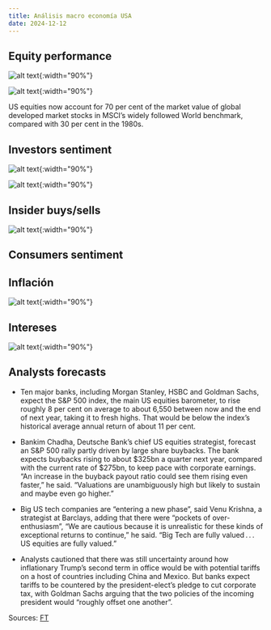 ```yaml
---
title: Análisis macro economía USA
date: 2024-12-12
---
```

## Equity performance
![alt text](../assets/images/analysis/macro/2024-Q4-equity-performance.png){:width="90%"}

![alt text](../assets/images/analysis/macro/2024-Q4-us-equity-vs-world-evolution.png){:width="90%"}


US equities now account for 70 per cent of the market value of global developed market stocks in MSCI’s widely followed World benchmark, compared with 30 per cent in the 1980s.

## Investors sentiment
![alt text](../assets/images/analysis/macro/2024-Q4-investors-us-equity.png){:width="90%"}

![alt text](../assets/images/analysis/macro/2024-Q4-investors-us-vs-world.png){:width="90%"}

## Insider buys/sells
![alt text](../assets/images/analysis/macro/2024-Q4-insiders-buy-to-sell-ratio.png){:width="90%"}


## Consumers sentiment

## Inflación
![alt text](../assets/images/analysis/macro/2024-Q4-CPI.png){:width="90%"}

## Intereses
![alt text](../assets/images/analysis/macro/2024-Q4-interest-rates.png){:width="90%"}

## Analysts forecasts
- Ten major banks, including Morgan Stanley, HSBC and Goldman Sachs, expect the S&P 500 index, the main US equities barometer, to rise roughly 8 per cent on average to about 6,550 between now and the end of next year, taking it to fresh highs. That would be below the index’s historical average annual return of about 11 per cent.

- Bankim Chadha, Deutsche Bank’s chief US equities strategist, forecast an S&P 500 rally partly driven by large share buybacks. The bank expects buybacks rising to about $325bn a quarter next year, compared with the current rate of $275bn, to keep pace with corporate earnings. “An increase in the buyback payout ratio could see them
rising even faster,” he said. “Valuations are unambiguously high but likely to sustain and maybe even go higher.”

- Big US tech companies are “entering a new phase”, said Venu Krishna, a strategist at Barclays, adding that there were “pockets of over-enthusiasm”, “We are cautious because it is unrealistic for these kinds of exceptional returns to continue,” he said. “Big Tech are fully valued . . . US equities are fully valued.”

- Analysts cautioned that there was still uncertainty around how inflationary Trump’s second term in office would be with potential tariffs on a host of countries including China and Mexico. 
But banks expect tariffs to be countered by the president-elect’s pledge to cut corporate tax, with Goldman Sachs arguing that the two policies of the incoming president would “roughly offset one another”.


Sources: [FT](https://www.ft.com/content/8cc8fa3f-ce2c-463a-90a0-6cc4bb02c091)